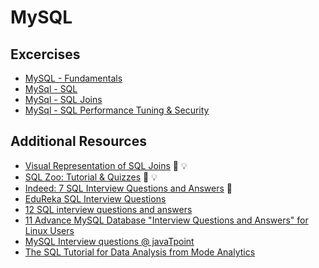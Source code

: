# MySQL

## Excercises
  * [MySQL - Fundamentals](https://github.com/harishvc/quick-references/blob/master/mysql/intro.md)  
  * [MySql - SQL](https://github.com/harishvc/quick-references/blob/master/mysql/intro-query.md)  
  * [MySql - SQL Joins](https://github.com/harishvc/quick-references/blob/master/mysql/intro-joins.md)  
  * [MySql - SQL Performance Tuning & Security](https://github.com/harishvc/quick-references/blob/master/mysql/intro-performance-tuning.md)  
 

## Additional Resources  
  * [Visual Representation of SQL Joins](https://www.codeproject.com/Articles/33052/Visual-Representation-of-SQL-Joins) :rocket: :bulb:   
  * [SQL Zoo: Tutorial & Quizzes](http://sqlzoo.net/wiki/Tutorial_Quizzes)  :rocket: :bulb:     
  * [Indeed: 7 SQL Interview Questions and Answers](https://www.indeed.com/hire/interview-questions/sql) :art:  
  * [EduReka SQL Interview Questions](https://www.edureka.co/blog/interview-questions/sql-interview-questions/amp/)    
  * [12 SQL interview questions and answers](https://www.upwork.com/i/interview-questions/sql/)    
  * [11 Advance MySQL Database "Interview Questions and Answers" for Linux Users](http://www.tecmint.com/mysql-advance-interview-questions/)  
  * [MySQL Interview questions @ javaTpoint](http://www.javatpoint.com/mysql-interview-questions)  
  * [The SQL Tutorial for Data Analysis from Mode Analytics](https://community.modeanalytics.com/sql/tutorial/sql-in-mode/)  
